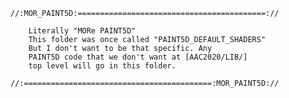 
    //:MOR_PAINT5D:==========================================://

        Literally "MORe PAINT5D"
        This folder was once called "PAINT5D_DEFAULT_SHADERS"
        But I don't want to be that specific. Any 
        PAINT5D code that we don't want at [AAC2020/LIB/]
        top level will go in this folder.

    //:==========================================:MOR_PAINT5D://